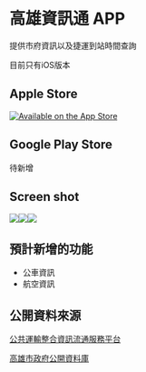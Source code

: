# 高雄資訊通 APP

提供市府資訊以及捷運到站時間查詢

目前只有iOS版本

## Apple Store 

[![Available on the App Store](http://cl.ly/WouG/Download_on_the_App_Store_Badge_US-UK_135x40.svg)](https://apps.apple.com/us/app/%E9%AB%98%E9%9B%84%E8%B3%87%E8%A8%8A-app/id1517550061?l=zh&ls=1)

## Google Play Store

待新增


## Screen shot

![](https://i.imgur.com/wl7Dn7hl.png)![](https://i.imgur.com/XrjHRLtl.png)![](https://i.imgur.com/4FG3CG9l.png)


## 預計新增的功能

 - 公車資訊
 - 航空資訊
 
 ## 公開資料來源
[公共運輸整合資訊流通服務平台](https://ptx.transportdata.tw/PTX/)

[高雄市政府公開資料庫](https://www.ktec.gov.tw)
